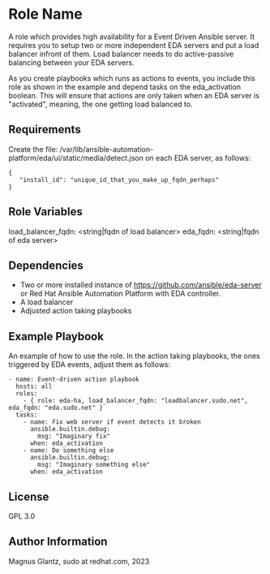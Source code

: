 Role Name
=========

A role which provides high availability for a Event Driven Ansible server.
It requires you to setup two or more independent EDA servers and put a load balancer infront of them.
Load balancer needs to do active-passive balancing between your EDA servers.

As you create playbooks which runs as actions to events, you include this role as shown in the example and depend tasks on the eda_activation boolean.
This will ensure that actions are only taken when an EDA server is "activated", meaning, the one getting load balanced to.

Requirements
------------

Create the file: /var/lib/ansible-automation-platform/eda/ui/static/media/detect.json on each EDA server, as follows:
```
{
   "install_id": "unique_id_that_you_make_up_fqdn_perhaps"
}
```

Role Variables
--------------

load_balancer_fqdn: <string|fqdn of load balancer> 
eda_fqdn: <string|fqdn of eda server>

Dependencies
------------

* Two or more installed instance of https://github.com/ansible/eda-server or Red Hat Ansible Automation Platform with EDA controller.
* A load balancer
* Adjusted action taking playbooks

Example Playbook
----------------

An example of how to use the role.
In the action taking playbooks, the ones triggered by EDA events, adjust them as follows:
```
- name: Event-driven action playbook
  hosts: all
  roles:
    - { role: eda-ha, load_balancer_fqdn: "loadbalancer.sudo.net", eda_fqdn: "eda.sudo.net" }
  tasks:
    - name: Fix web server if event detects it broken
      ansible.builtin.debug:
        msg: "Imaginary fix"
      when: eda_activation
    - name: Do something else
      ansible.builtin.debug:
        msg: "Imaginary something else"
      when: eda_activation
```

License
-------

GPL 3.0

Author Information
------------------

Magnus Glantz, sudo at redhat.com, 2023
